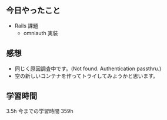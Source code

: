 ## 今日やったこと

- Rails 課題
  - omniauth 実装

## 感想

- 同じく原因調査中です。(Not found. Authentication passthru.)
- 空の新しいコンテナを作ってトライしてみようかと思います。

## 学習時間

3.5h
今までの学習時間 359h
